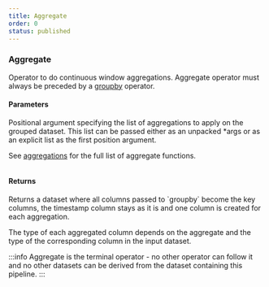 ```yaml
---
title: Aggregate
order: 0
status: published
---
```

### Aggregate
Operator to do continuous window aggregations. Aggregate operator must always
be preceded by a [groupby](/api-reference/operators#groupby) operator.

#### Parameters

<Expandable title="aggregates" type="List[Aggregation]">
Positional argument specifying the list of aggregations to apply on the grouped
dataset. This list can be passed either as an unpacked *args or as an explicit 
list as the first position argument.

See [aggregations](/api-reference/aggregations) for the full list of aggregate 
functions.
</Expandable>

<pre snippet="api-reference/operators/aggregate#basic" status="success"
    message="Aggregate count & sum of transactions in rolling windows"
    highlight="19, 20">
</pre>

#### Returns
<Expandable type="Dataset">
Returns a dataset where all columns passed to `groupby` become the key columns,
the timestamp column stays as it is and one column is created for each aggregation.

The type of each aggregated column depends on the aggregate and the type of the
corresponding column in the input dataset.
</Expandable>

:::info
Aggregate is the terminal operator - no other operator can follow it and no 
other datasets can be derived from the dataset containing this pipeline.
:::

